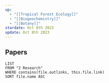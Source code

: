 ```yaml
---
up:
  - "[[Tropical Forest Ecology]]"
  - "[[Biogeochemistry]]"
  - "[[Botany]]"
stardate: Oct 8th 2023
update: Oct 8th 2023
---
```

## Papers
```dataview
LIST
FROM "2 Research"
WHERE contains(file.outlinks, this.file.link)
SORT file.name ASC
```